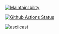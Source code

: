 [![Maintainability](https://api.codeclimate.com/v1/badges/a99a88d28ad37a79dbf6/maintainability)](https://codeclimate.com/github/codeclimate/codeclimate/maintainability)

[![Github Actions Status](https://github.com/AndyRiddle/python-project-lvl1/workflows/Python%20CI/badge.svg)](https://github.com/AndyRiddle/python-project-lvl1/actions)

[![asciicast](https://asciinema.org/a/y9LLgCF9HMi3y5Jsut9f4nfas.png)](https://asciinema.org/a/y9LLgCF9HMi3y5Jsut9f4nfas)
